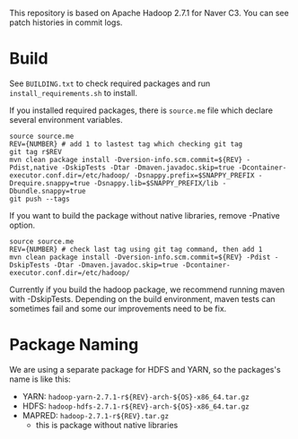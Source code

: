 This repository is based on Apache Hadoop 2.7.1 for Naver C3.
You can see patch histories in commit logs.

# Build
See ``BUILDING.txt`` to check required packages and run ``install_requirements.sh`` to install.

If you installed required packages, there is ``source.me`` file which declare several environment variables.


```
source source.me
REV={NUMBER} # add 1 to lastest tag which checking git tag
git tag r$REV
mvn clean package install -Dversion-info.scm.commit=${REV} -Pdist,native -DskipTests -Dtar -Dmaven.javadoc.skip=true -Dcontainer-executor.conf.dir=/etc/hadoop/ -Dsnappy.prefix=$SNAPPY_PREFIX -Drequire.snappy=true -Dsnappy.lib=$SNAPPY_PREFIX/lib -Dbundle.snappy=true
git push --tags
```

If you want to build the package without native libraries, remove -Pnative option.

```
source source.me
REV={NUMBER} # check last tag using git tag command, then add 1
mvn clean package install -Dversion-info.scm.commit=${REV} -Pdist -DskipTests -Dtar -Dmaven.javadoc.skip=true -Dcontainer-executor.conf.dir=/etc/hadoop/
```

Currently if you build the hadoop package, we recommend running maven with -DskipTests. Depending on the build environment, maven tests can sometimes fail and some our improvements need to be fix.

# Package Naming
We are using a separate package for HDFS and YARN, so the packages's name is like this:

* YARN: ``hadoop-yarn-2.7.1-r${REV}-arch-${OS}-x86_64.tar.gz``
* HDFS: ``hadoop-hdfs-2.7.1-r${REV}-arch-${OS}-x86_64.tar.gz``
* MAPRED: ``hadoop-2.7.1-r${REV}.tar.gz``
  * this is package without native libraries

